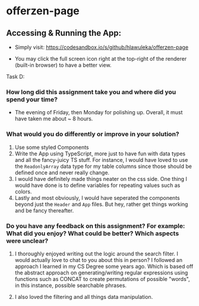 # offerzen-page

## Accessing & Running the App:

- Simply visit: https://codesandbox.io/s/github/hlawuleka/offerzen-page

- You may click the full screen icon right at the top-right of the renderer (built-in browser) to have a better view.

Task D:

### How long did this assignment take you and where did you spend your time?

- The evening of Friday, then Monday for polishing up. Overall, it must have taken me about ~ 8 hours.

### What would you do differently or improve in your solution?

1. Use some styled Components
2. Write the App using TypeScript, more just to have fun with data types and all the fancy-juicy TS stuff. For instance, I would have loved to use the `ReadonlyArray` data type for my table columns since those should be defined once and never really change.
3. I would have definitely made things neater on the css side. One thing I would have done is to define variables for repeating values such as colors.
4. Lastly and most obviously, I would have seperated the components beyond just the `Header` and `App` files. But hey, rather get things working and be fancy thereafter.

### Do you have any feedback on this assignment? For example: What did you enjoy? What could be better? Which aspects were unclear?

1. I thoroughly enjoyed writing out the logic around the search filter. I would actually love to chat to you about this in person? I followed an approach I learned in my CS Degree some years ago. Which is based off the abstract approach on generating/writing regular expressions using functions such as CONCAT to create permutations of possible "words", in this instance, possible searchable phrases.

2. I also loved the filtering and all things data manipulation.
